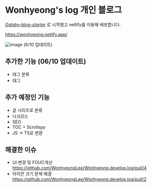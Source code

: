 # Wonhyeong's log 개인 블로그

_[Gatsby-blog-starter](https://github.com/gatsbyjs/gatsby-starter-blog)_ 로 시작했고 netlify를 이용해 배포합니다.

https://wonhyeong.netlify.app/ 

![image](https://github.com/WonhyeongLee/Wonhyeong.develop.log/assets/54429762/c49b4cd9-6f8a-4ef7-93dc-eea0c25e41fe)
(6/10 업데이트)

## 추가한 기능 (06/10 업데이트)
- 태그 분류
- 태그 

## 추가 예정인 기능
- 글 시리즈로 분류
- 다크모드
- SEO
- TOC + Scrollspy
- JS -> TS로 변환

## 해결한 이슈
- UI 변경 및 FOUC개선 https://github.com/WonhyeongLee/Wonhyeong.develop.log/pull/4 
- 아이콘 크기 문제 해결 https://github.com/WonhyeongLee/Wonhyeong.develop.log/pull/2 
